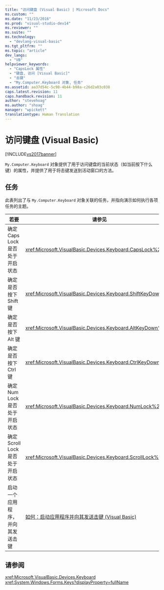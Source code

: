 ```yaml
---
title: "访问键盘 (Visual Basic) | Microsoft Docs"
ms.custom: ""
ms.date: "11/23/2016"
ms.prod: "visual-studio-dev14"
ms.reviewer: ""
ms.suite: ""
ms.technology: 
  - "devlang-visual-basic"
ms.tgt_pltfrm: ""
ms.topic: "article"
dev_langs: 
  - "VB"
helpviewer_keywords: 
  - "CapsLock 属性"
  - "键盘, 访问 [Visual Basic]"
  - "击键"
  - "My.Computer.Keyboard 对象, 任务"
ms.assetid: aa37d54c-5c98-4b44-b98a-c26d2a03c038
caps.latest.revision: 11
caps.handback.revision: 11
author: "stevehoag"
ms.author: "shoag"
manager: "wpickett"
translationtype: Human Translation
---
```

# 访问键盘 (Visual Basic)
[!INCLUDE[vs2017banner](../../../../csharp/includes/vs2017banner.md)]

`My.Computer.Keyboard` 对象提供了用于访问键盘的当前状态（如当前按下什么键）的属性，并提供了用于将击键发送到活动窗口的方法。  
  
## 任务  
 此表列出了与 `My.Computer.Keyboard` 对象关联的任务，并指向演示如何执行各项任务的主题。  
  
|若要|请参见|  
|--------|---------|  
|确定 Caps Lock 是否处于开启状态|<xref:Microsoft.VisualBasic.Devices.Keyboard.CapsLock%2A>|  
|确定是否按下 Shift 键|<xref:Microsoft.VisualBasic.Devices.Keyboard.ShiftKeyDown%2A>|  
|确定是否按下 Alt 键|<xref:Microsoft.VisualBasic.Devices.Keyboard.AltKeyDown%2A>|  
|确定是否按下 Ctrl 键|<xref:Microsoft.VisualBasic.Devices.Keyboard.CtrlKeyDown%2A>|  
|确定 Num Lock 是否处于开启状态|<xref:Microsoft.VisualBasic.Devices.Keyboard.NumLock%2A>|  
|确定 Scroll Lock 是否处于开启状态|<xref:Microsoft.VisualBasic.Devices.Keyboard.ScrollLock%2A>|  
|启动一个应用程序，并向其发送击键|[如何：启动应用程序并向其发送击键 \(Visual Basic\)](../../../../visual-basic/developing-apps/programming/computer-resources/how-to-start-an-application-and-send-it-keystrokes.md)|  
  
## 请参阅  
 <xref:Microsoft.VisualBasic.Devices.Keyboard>   
 <xref:System.Windows.Forms.Keys?displayProperty=fullName>